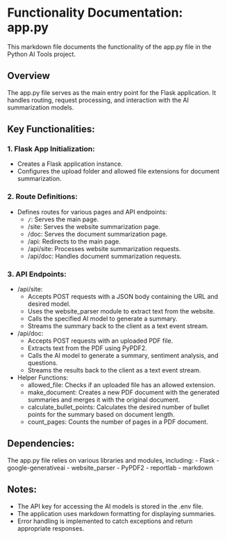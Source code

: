 # Functionality Documentation: app.py

This markdown file documents the functionality of the app.py file in the Python AI Tools project.

## Overview

The app.py file serves as the main entry point for the Flask application. It handles routing, request processing, and interaction with the AI summarization models.

## Key Functionalities:

### 1. Flask App Initialization:

-   Creates a Flask application instance.
-   Configures the upload folder and allowed file extensions for document summarization.

### 2. Route Definitions:

-   Defines routes for various pages and API endpoints:
    -   `/`: Serves the main page.
    -   /site: Serves the website summarization page.
    -   /doc: Serves the document summarization page.
    -   /api: Redirects to the main page.
    -   /api/site: Processes website summarization requests.
    -   /api/doc: Handles document summarization requests.

### 3. API Endpoints:

-   /api/site:
    -   Accepts POST requests with a JSON body containing the URL and desired model.
    -   Uses the website_parser module to extract text from the website.
    -   Calls the specified AI model to generate a summary.
    -   Streams the summary back to the client as a text event stream.
-   /api/doc:
    -   Accepts POST requests with an uploaded PDF file.
    -   Extracts text from the PDF using PyPDF2.
    -   Calls the AI model to generate a summary, sentiment analysis, and questions.
    -   Streams the results back to the client as a text event stream.
-   Helper Functions:
    -   allowed_file: Checks if an uploaded file has an allowed extension.
    -   make_document: Creates a new PDF document with the generated summaries and merges it with the original document.
    -   calculate_bullet_points: Calculates the desired number of bullet points for the summary based on document length.
    -   count_pages: Counts the number of pages in a PDF document.

## Dependencies:

The app.py file relies on various libraries and modules, including: - Flask - google-generativeai - website_parser - PyPDF2 - reportlab - markdown

## Notes:

-   The API key for accessing the AI models is stored in the .env file.
-   The application uses markdown formatting for displaying summaries.
-   Error handling is implemented to catch exceptions and return appropriate responses.
